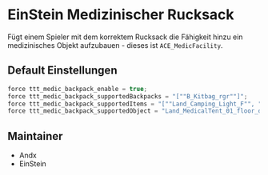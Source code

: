 # EinStein Medizinischer Rucksack

Fügt einem Spieler mit dem korrektem Rucksack die Fähigkeit hinzu ein medizinisches Objekt aufzubauen - dieses ist `ACE_MedicFacility`.

## Default Einstellungen

```c++
force ttt_medic_backpack_enable = true;
force ttt_medic_backpack_supportedBackpacks = "[""B_Kitbag_rgr""]";
force ttt_medic_backpack_supportedItems = "[""Land_Camping_Light_F"", ""Land_FirstAidKit_01_open_F"", ""Land_Defibrillator_F""]";
force ttt_medic_backpack_supportedObject = "Land_MedicalTent_01_floor_dark_F";
```

## Maintainer

- Andx
- EinStein
